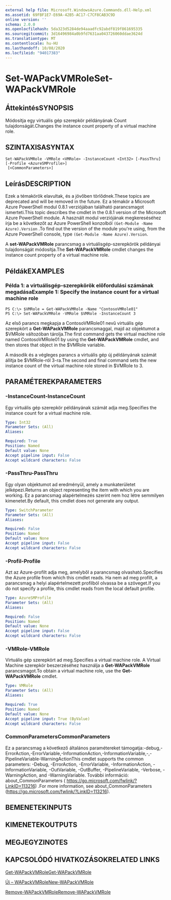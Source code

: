 ```yaml
---
external help file: Microsoft.WindowsAzure.Commands.dll-Help.xml
ms.assetid: 69FBF1E7-E69A-42B5-AC17-C7CF8CAB3C9D
online version: ''
schema: 2.0.0
ms.openlocfilehash: 5da323d5284de94aaadfc92abdf819f861695335
ms.sourcegitcommit: 3d16496984a0b9fd7631aa043726060ddae3624d
ms.translationtype: MT
ms.contentlocale: hu-HU
ms.lasthandoff: 10/08/2020
ms.locfileid: "94017383"
---
```

# <span data-ttu-id="14c71-101">Set-WAPackVMRole</span><span class="sxs-lookup"><span data-stu-id="14c71-101">Set-WAPackVMRole</span></span>

## <span data-ttu-id="14c71-102">Áttekintés</span><span class="sxs-lookup"><span data-stu-id="14c71-102">SYNOPSIS</span></span>
<span data-ttu-id="14c71-103">Módosítja egy virtuális gép szerepkör példányának Count tulajdonságát.</span><span class="sxs-lookup"><span data-stu-id="14c71-103">Changes the instance count property of a virtual machine role.</span></span>

## <span data-ttu-id="14c71-104">SZINTAXISA</span><span class="sxs-lookup"><span data-stu-id="14c71-104">SYNTAX</span></span>

```
Set-WAPackVMRole -VMRole <VMRole> -InstanceCount <Int32> [-PassThru] [-Profile <AzureSMProfile>]
 [<CommonParameters>]
```

## <span data-ttu-id="14c71-105">Leírás</span><span class="sxs-lookup"><span data-stu-id="14c71-105">DESCRIPTION</span></span>
<span data-ttu-id="14c71-106">Ezek a témakörök elavultak, és a jövőben törlődnek.</span><span class="sxs-lookup"><span data-stu-id="14c71-106">These topics are deprecated and will be removed in the future.</span></span>
<span data-ttu-id="14c71-107">Ez a témakör a Microsoft Azure PowerShell modul 0.8.1 verziójában található parancsmagot ismerteti.</span><span class="sxs-lookup"><span data-stu-id="14c71-107">This topic describes the cmdlet in the 0.8.1 version of the Microsoft Azure PowerShell module.</span></span>
<span data-ttu-id="14c71-108">A használt modul verziójának megkereséséhez írja be a következőt az Azure PowerShell konzolból `(Get-Module -Name Azure).Version` .</span><span class="sxs-lookup"><span data-stu-id="14c71-108">To find out the version of the module you're using, from the Azure PowerShell console, type `(Get-Module -Name Azure).Version`.</span></span>

<span data-ttu-id="14c71-109">A **set-WAPackVMRole** parancsmag a virtuálisgép-szerepkörök példányai tulajdonságát módosítja.</span><span class="sxs-lookup"><span data-stu-id="14c71-109">The **Set-WAPackVMRole** cmdlet changes the instance count property of a virtual machine role.</span></span>

## <span data-ttu-id="14c71-110">Példák</span><span class="sxs-lookup"><span data-stu-id="14c71-110">EXAMPLES</span></span>

### <span data-ttu-id="14c71-111">Példa 1: a virtuálisgép-szerepkörök előfordulási számának megadása</span><span class="sxs-lookup"><span data-stu-id="14c71-111">Example 1: Specify the instance count for a virtual machine role</span></span>
```
PS C:\> $VMRole = Get-WAPackVMRole -Name "ContosoVMRole01"
PS C:\> Set-WAPackVMRole -VMRole $VMRole -InstanceCount 3
```

<span data-ttu-id="14c71-112">Az első parancs megkapja a ContosoVMRole01 nevű virtuális gép szerepkört a **Get-WAPackVMRole** parancsmaggal, majd az objektumot a $VMRole változóban tárolja.</span><span class="sxs-lookup"><span data-stu-id="14c71-112">The first command gets the virtual machine role named ContosoVMRole01 by using the **Get-WAPackVMRole** cmdlet, and then stores that object in the $VMRole variable.</span></span>

<span data-ttu-id="14c71-113">A második és a végleges parancs a virtuális gép új példányának számát állítja be $VMRole-ról 3-ra.</span><span class="sxs-lookup"><span data-stu-id="14c71-113">The second and final command sets the new instance count of the virtual machine role stored in $VMRole to 3.</span></span>

## <span data-ttu-id="14c71-114">PARAMÉTEREK</span><span class="sxs-lookup"><span data-stu-id="14c71-114">PARAMETERS</span></span>

### <span data-ttu-id="14c71-115">-InstanceCount</span><span class="sxs-lookup"><span data-stu-id="14c71-115">-InstanceCount</span></span>
<span data-ttu-id="14c71-116">Egy virtuális gép szerepkör példányának számát adja meg.</span><span class="sxs-lookup"><span data-stu-id="14c71-116">Specifies the instance count for a virtual machine role.</span></span>

```yaml
Type: Int32
Parameter Sets: (All)
Aliases:

Required: True
Position: Named
Default value: None
Accept pipeline input: False
Accept wildcard characters: False
```

### <span data-ttu-id="14c71-117">-PassThru</span><span class="sxs-lookup"><span data-stu-id="14c71-117">-PassThru</span></span>
<span data-ttu-id="14c71-118">Egy olyan objektumot ad eredményül, amely a munkaterületet jelképezi.</span><span class="sxs-lookup"><span data-stu-id="14c71-118">Returns an object representing the item with which you are working.</span></span>
<span data-ttu-id="14c71-119">Ez a parancsmag alapértelmezés szerint nem hoz létre semmilyen kimenetet.</span><span class="sxs-lookup"><span data-stu-id="14c71-119">By default, this cmdlet does not generate any output.</span></span>

```yaml
Type: SwitchParameter
Parameter Sets: (All)
Aliases:

Required: False
Position: Named
Default value: None
Accept pipeline input: False
Accept wildcard characters: False
```

### <span data-ttu-id="14c71-120">-Profil</span><span class="sxs-lookup"><span data-stu-id="14c71-120">-Profile</span></span>
<span data-ttu-id="14c71-121">Azt az Azure-profilt adja meg, amelyből a parancsmag olvasható.</span><span class="sxs-lookup"><span data-stu-id="14c71-121">Specifies the Azure profile from which this cmdlet reads.</span></span>
<span data-ttu-id="14c71-122">Ha nem ad meg profilt, a parancsmag a helyi alapértelmezett profilból olvassa be a szöveget.</span><span class="sxs-lookup"><span data-stu-id="14c71-122">If you do not specify a profile, this cmdlet reads from the local default profile.</span></span>

```yaml
Type: AzureSMProfile
Parameter Sets: (All)
Aliases:

Required: False
Position: Named
Default value: None
Accept pipeline input: False
Accept wildcard characters: False
```

### <span data-ttu-id="14c71-123">-VMRole</span><span class="sxs-lookup"><span data-stu-id="14c71-123">-VMRole</span></span>
<span data-ttu-id="14c71-124">Virtuális gép szerepkört ad meg.</span><span class="sxs-lookup"><span data-stu-id="14c71-124">Specifies a virtual machine role.</span></span>
<span data-ttu-id="14c71-125">A Virtual Machine szerepkör beszerzéséhez használja a **Get-WAPackVMRole** parancsmagot.</span><span class="sxs-lookup"><span data-stu-id="14c71-125">To obtain a virtual machine role, use the **Get-WAPackVMRole** cmdlet.</span></span>

```yaml
Type: VMRole
Parameter Sets: (All)
Aliases:

Required: True
Position: Named
Default value: None
Accept pipeline input: True (ByValue)
Accept wildcard characters: False
```

### <span data-ttu-id="14c71-126">CommonParameters</span><span class="sxs-lookup"><span data-stu-id="14c71-126">CommonParameters</span></span>
<span data-ttu-id="14c71-127">Ez a parancsmag a következő általános paramétereket támogatja:-debug,-ErrorAction,-ErrorVariable,-InformationAction,-InformationVariable,-,-PipelineVariable-WarningAction</span><span class="sxs-lookup"><span data-stu-id="14c71-127">This cmdlet supports the common parameters: -Debug, -ErrorAction, -ErrorVariable, -InformationAction, -InformationVariable, -OutVariable, -OutBuffer, -PipelineVariable, -Verbose, -WarningAction, and -WarningVariable.</span></span> <span data-ttu-id="14c71-128">További információ: about_CommonParameters ( https://go.microsoft.com/fwlink/?LinkID=113216) .</span><span class="sxs-lookup"><span data-stu-id="14c71-128">For more information, see about_CommonParameters (https://go.microsoft.com/fwlink/?LinkID=113216).</span></span>

## <span data-ttu-id="14c71-129">BEMENETEK</span><span class="sxs-lookup"><span data-stu-id="14c71-129">INPUTS</span></span>

## <span data-ttu-id="14c71-130">KIMENETEK</span><span class="sxs-lookup"><span data-stu-id="14c71-130">OUTPUTS</span></span>

## <span data-ttu-id="14c71-131">MEGJEGYZI</span><span class="sxs-lookup"><span data-stu-id="14c71-131">NOTES</span></span>

## <span data-ttu-id="14c71-132">KAPCSOLÓDÓ HIVATKOZÁSOK</span><span class="sxs-lookup"><span data-stu-id="14c71-132">RELATED LINKS</span></span>

[<span data-ttu-id="14c71-133">Get-WAPackVMRole</span><span class="sxs-lookup"><span data-stu-id="14c71-133">Get-WAPackVMRole</span></span>](./Get-WAPackVMRole.md)

[<span data-ttu-id="14c71-134">Új – WAPackVMRole</span><span class="sxs-lookup"><span data-stu-id="14c71-134">New-WAPackVMRole</span></span>](./New-WAPackVMRole.md)

[<span data-ttu-id="14c71-135">Remove-WAPackVMRole</span><span class="sxs-lookup"><span data-stu-id="14c71-135">Remove-WAPackVMRole</span></span>](./Remove-WAPackVMRole.md)


